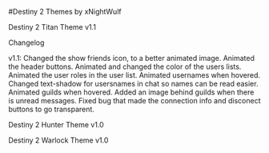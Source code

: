 #Destiny 2 Themes by xNightWulf

Destiny 2 Titan Theme v1.1

Changelog

v1.1: Changed the show friends icon, to a better animated image. Animated the header buttons. Animated and changed the color of the users lists. Animated the user roles in the user list. Animated usernames when hovered. Changed text-shadow for usersnames in chat so names can be read easier. Animated guilds when hovered. Added an image behind guilds when there is unread messages. Fixed bug that made the connection info and disconect buttons to go transparent.

Destiny 2 Hunter Theme v1.0

Destiny 2 Warlock Theme v1.0
